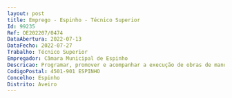```yaml
--- 
layout: post
title: Emprego - Espinho - Técnico Superior
Id: 99235
Ref: OE202207/0474
DataAbertura: 2022-07-13
DataFecho: 2022-07-27
Trabalho: Técnico Superior
Empregador: Câmara Municipal de Espinho
Descricao: Programar, promover e acompanhar a execução de obras de manutenção preventiva e ou corretiva em edifícios públicos, de habitação e Escolas. Promover a execução e implementação de planos de manutenção dos diversos equipamentos municipais.
CodigoPostal: 4501-901 ESPINHO
Concelho: Espinho
Distrito: Aveiro
--- 
```

